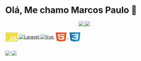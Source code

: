 
# Olá, Me chamo Marcos Paulo 👋

<div align="center">
  <a href="https://github.com/Marcospaulo2">
  <img height="180em" src="https://github-readme-stats.vercel.app/api?username=Marcospaulo2&show_icons=true&theme=dark&include_all_commits=true&count_private=true"/>
   <img height="180em" src="https://github-readme-stats.vercel.app/api/top-langs/?username=Marcospaulo2&layout=compact&langs_count=16&theme=dark"/>
</div>
    
    
<div style="display: inline_block"><br>
  <img align="center" alt="Js" height="30" width="40" src="https://raw.githubusercontent.com/devicons/devicon/master/icons/javascript/javascript-plain.svg">
  <img align="center" alt="Laravel" height="30" width="40" src="https://cdn.jsdelivr.net/gh/devicons/devicon/icons/ionic/ionic-original.svg" > 
     <img align="center" alt="Vue" height="30" width="40" src="https://devicons.railway.app/i/vuejs.svg"> 
  <img align="center" alt="HTML" height="30" width="40" src="https://raw.githubusercontent.com/devicons/devicon/master/icons/html5/html5-original.svg">
  <img align="center" alt="CSS" height="30" width="40" src="https://raw.githubusercontent.com/devicons/devicon/master/icons/css3/css3-original.svg">
</div>
  
  ##
 
<div> 	
  <a href="mailto:marcos.dev1996@gmail.com" target="_blank"><img src="https://img.shields.io/badge/-Gmail-%23333?style=for-the-badge&logo=gmail&logoColor=white"></a>
  <a href="https://www.linkedin.com/in/marcos-paulo-83539b21b" target="_blank" ><img src="https://img.shields.io/badge/-LinkedIn-%230077B5?style=for-the-badge&logo=linkedin&logoColor=white" target="_blank"></a> 
</div>  
